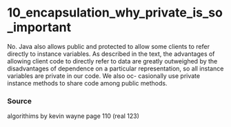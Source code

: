 # 10_encapsulation_why_private_is_so_important

No. Java also allows public and protected to allow some clients to refer directly
to instance variables. As described in the text, the advantages of allowing client code to
directly refer to data are greatly outweighed by the disadvantages of dependence on a
particular representation, so all instance variables are private in our code. We also oc-
casionally use private instance methods to share code among public methods.

### Source

algorithims by kevin wayne page 110 (real 123)


